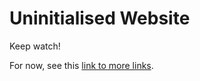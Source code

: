 # Uninitialised Website
Keep watch!

For now, see this [link to more links](https://ifcoltransglinks.wordpress.com/).
